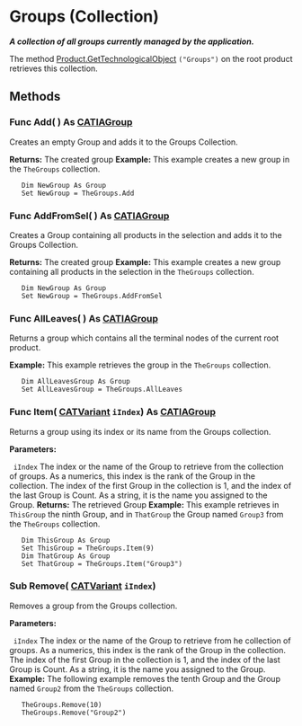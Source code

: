 # Groups (Collection)

**_A collection of all groups currently managed by the application._**

The method [Product.GetTechnologicalObject](../ProductStructureInterfaces/interface_Product_11223.htm#GetTechnologicalObject) `("Groups")` on the root product retrieves this collection.

## Methods

### Func **Add**( ) As [CATIAGroup](../NavigatorInterfaces/interface_Group_5945.md)

Creates an empty Group and adds it to the Groups Collection.

**Returns:**      The created group  **Example:**      This example creates a new group in the `TheGroups` collection.

```VBScript
   Dim NewGroup As Group
   Set NewGroup = TheGroups.Add

```

### Func **AddFromSel**( ) As [CATIAGroup](../NavigatorInterfaces/interface_Group_5945.md)

Creates a Group containing all products in the selection and adds it to the Groups Collection.

**Returns:**      The created group  **Example:**      This example creates a new group containing all products in the selection in the `TheGroups` collection.

```VBScript
   Dim NewGroup As Group
   Set NewGroup = TheGroups.AddFromSel

```

### Func **AllLeaves**( ) As [CATIAGroup](../NavigatorInterfaces/interface_Group_5945.md)

Returns a group which contains all the terminal nodes of the current root product.

**Example:**      This example retrieves the group in the `TheGroups` collection.

```VBScript
   Dim AllLeavesGroup As Group
   Set AllLeavesGroup = TheGroups.AllLeaves

```

### Func **Item**( [CATVariant](../System/typedef_CATVariant_20656.md)  `iIndex`) As [CATIAGroup](../NavigatorInterfaces/interface_Group_5945.md)

Returns a group using its index or its name from the Groups collection.

**Parameters:**

` iIndex`      The index or the name of the Group to retrieve from the collection of groups. As a numerics, this index is the rank of the Group in the collection. The index of the first Group in the collection is 1, and the index of the last Group is Count. As a string, it is the name you assigned to the Group.
**Returns:**      The retrieved Group  **Example:**      This example retrieves in `ThisGroup` the ninth Group, and in `ThatGroup` the Group named `Group3` from the `TheGroups` collection.

```VBScript
   Dim ThisGroup As Group
   Set ThisGroup = TheGroups.Item(9)
   Dim ThatGroup As Group
   Set ThatGroup = TheGroups.Item("Group3")

```

### Sub **Remove**( [CATVariant](../System/typedef_CATVariant_20656.md)  `iIndex`)

Removes a group from the Groups collection.

**Parameters:**

` iIndex`      The index or the name of the Group to retrieve from he collection of groups. As a numerics, this index is the rank of the Group in the collection. The index of the first Group in the collection is 1, and the index of the last Group is Count. As a string, it is the name you assigned to the Group.
**Example:**      The following example removes the tenth Group and the Group named `Group2` from the `TheGroups` collection.

```VBScript
   TheGroups.Remove(10)
   TheGroups.Remove("Group2")

```